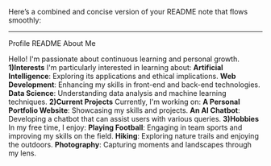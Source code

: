 Here’s a combined and concise version of your README note that flows smoothly:

---
Profile README
About Me

Hello! I'm passionate about continuous learning and personal growth.
**1)Interests**
I'm particularly interested in learning about:
**Artificial Intelligence**: Exploring its applications and ethical implications.
**Web Development**: Enhancing my skills in front-end and back-end technologies.
**Data Science**: Understanding data analysis and machine learning techniques.
**2)Current Projects**
Currently, I'm working on:
**A Personal Portfolio Website**: Showcasing my skills and projects.
**An AI Chatbot**: Developing a chatbot that can assist users with various queries.
**3)Hobbies**
In my free time, I enjoy:
**Playing Football**: Engaging in team sports and improving my skills on the field.
**Hiking**: Exploring nature trails and enjoying the outdoors.
**Photography**: Capturing moments and landscapes through my lens.
